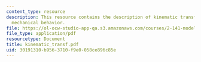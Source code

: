 ```yaml
---
content_type: resource
description: This resource contains the description of kinematic transformation of
  mechanical behavior.
file: https://ol-ocw-studio-app-qa.s3.amazonaws.com/courses/2-141-modeling-and-simulation-of-dynamic-systems-fall-2006/30191310b9563710f9e0058ce896c85e_kinematic_transf.pdf
file_type: application/pdf
resourcetype: Document
title: kinematic_transf.pdf
uid: 30191310-b956-3710-f9e0-058ce896c85e
---
```


